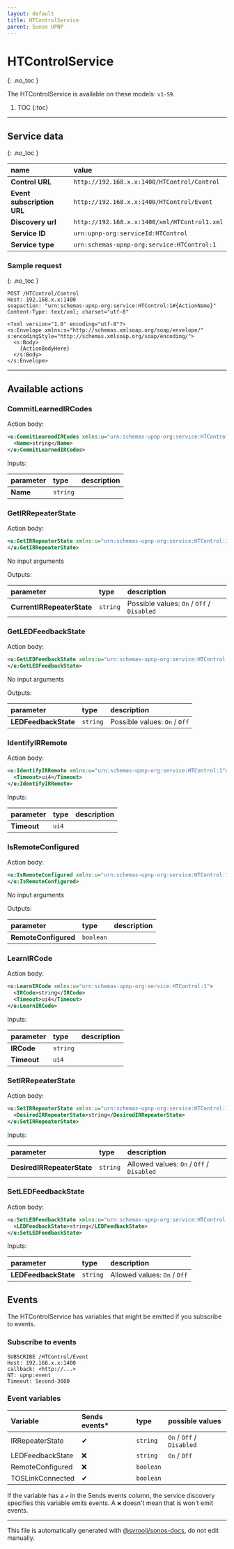 ```yaml
---
layout: default
title: HTControlService
parent: Sonos UPNP
---
```

# HTControlService
{: .no_toc }

The HTControlService is available on these models: `v1-S9`.

1. TOC
{:toc}

---

## Service data
{: .no_toc }

| name | value |
|:-----|:------|
| **Control URL** | `http://192.168.x.x:1400/HTControl/Control` |
| **Event subscription URL** | `http://192.168.x.x:1400/HTControl/Event` |
| **Discovery url** | `http://192.168.x.x:1400/xml/HTControl1.xml` |
| **Service ID** | `urn:upnp-org:serviceId:HTControl` |
| **Service type** | `urn:schemas-upnp-org:service:HTControl:1` |

### Sample request
{: .no_toc }

```http
POST /HTControl/Control
Host: 192.168.x.x:1400
soapaction: "urn:schemas-upnp-org:service:HTControl:1#{ActionName}"
Content-Type: text/xml; charset="utf-8"

<?xml version="1.0" encoding="utf-8"?>
<s:Envelope xmlns:s="http://schemas.xmlsoap.org/soap/envelope/" s:encodingStyle="http://schemas.xmlsoap.org/soap/encoding/">
  <s:Body>
    {ActionBodyHere}
  </s:Body>
</s:Envelope>
```

---

## Available actions

### CommitLearnedIRCodes

Action body:

```xml
<u:CommitLearnedIRCodes xmlns:u="urn:schemas-upnp-org:service:HTControl:1">
  <Name>string</Name>
</u:CommitLearnedIRCodes>
```

Inputs:

| parameter | type | description |
|:----------|:-----|:------------|
| **Name** | `string` |  |

### GetIRRepeaterState

Action body:

```xml
<u:GetIRRepeaterState xmlns:u="urn:schemas-upnp-org:service:HTControl:1">
</u:GetIRRepeaterState>
```

No input arguments

Outputs:

| parameter | type | description |
|:----------|:-----|:------------|
| **CurrentIRRepeaterState** | `string` |  Possible values: `On` / `Off` / `Disabled` |

### GetLEDFeedbackState

Action body:

```xml
<u:GetLEDFeedbackState xmlns:u="urn:schemas-upnp-org:service:HTControl:1">
</u:GetLEDFeedbackState>
```

No input arguments

Outputs:

| parameter | type | description |
|:----------|:-----|:------------|
| **LEDFeedbackState** | `string` |  Possible values: `On` / `Off` |

### IdentifyIRRemote

Action body:

```xml
<u:IdentifyIRRemote xmlns:u="urn:schemas-upnp-org:service:HTControl:1">
  <Timeout>ui4</Timeout>
</u:IdentifyIRRemote>
```

Inputs:

| parameter | type | description |
|:----------|:-----|:------------|
| **Timeout** | `ui4` |  |

### IsRemoteConfigured

Action body:

```xml
<u:IsRemoteConfigured xmlns:u="urn:schemas-upnp-org:service:HTControl:1">
</u:IsRemoteConfigured>
```

No input arguments

Outputs:

| parameter | type | description |
|:----------|:-----|:------------|
| **RemoteConfigured** | `boolean` |  |

### LearnIRCode

Action body:

```xml
<u:LearnIRCode xmlns:u="urn:schemas-upnp-org:service:HTControl:1">
  <IRCode>string</IRCode>
  <Timeout>ui4</Timeout>
</u:LearnIRCode>
```

Inputs:

| parameter | type | description |
|:----------|:-----|:------------|
| **IRCode** | `string` |  |
| **Timeout** | `ui4` |  |

### SetIRRepeaterState

Action body:

```xml
<u:SetIRRepeaterState xmlns:u="urn:schemas-upnp-org:service:HTControl:1">
  <DesiredIRRepeaterState>string</DesiredIRRepeaterState>
</u:SetIRRepeaterState>
```

Inputs:

| parameter | type | description |
|:----------|:-----|:------------|
| **DesiredIRRepeaterState** | `string` |  Allowed values: `On` / `Off` / `Disabled` |

### SetLEDFeedbackState

Action body:

```xml
<u:SetLEDFeedbackState xmlns:u="urn:schemas-upnp-org:service:HTControl:1">
  <LEDFeedbackState>string</LEDFeedbackState>
</u:SetLEDFeedbackState>
```

Inputs:

| parameter | type | description |
|:----------|:-----|:------------|
| **LEDFeedbackState** | `string` |  Allowed values: `On` / `Off` |

## Events

The HTControlService has variables that might be emitted if you subscribe to events.

### Subscribe to events

```http
SUBSCRIBE /HTControl/Event
Host: 192.168.x.x:1400
callback: <http://...>
NT: upnp:event
Timeout: Second-3600
```

### Event variables

| Variable | Sends events* | type | possible values |
|:---------|:-------------|:-----|:----------------|
| IRRepeaterState | ✔ | `string` | `On` / `Off` / `Disabled` |
| LEDFeedbackState | ❌ | `string` | `On` / `Off` |
| RemoteConfigured | ❌ | `boolean` |  |
| TOSLinkConnected | ✔ | `boolean` |  |

If the variable has a `✔` in the Sends events column, the service discovery specifies this variable emits events. A `❌` doesn't mean that is won't emit events.

---

This file is automatically generated with [@svrooij/sonos-docs](https://github.com/svrooij/sonos-api-docs/tree/main/generator/sonos-docs), do not edit manually.
